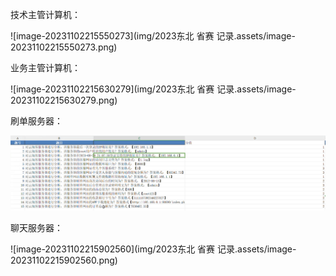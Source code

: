 技术主管计算机：

![image-20231102215550273](img/2023东北 省赛 记录.assets/image-20231102215550273.png)

业务主管计算机：

![image-20231102215630279](img/2023东北 省赛 记录.assets/image-20231102215630279.png)

刷单服务器：

<img src="img/2023东北 省赛 记录.assets/image-20231102215800733.png" alt="image-20231102215800733" style="zoom:150%;" />







聊天服务器：

![image-20231102215902560](img/2023东北 省赛 记录.assets/image-20231102215902560.png)




